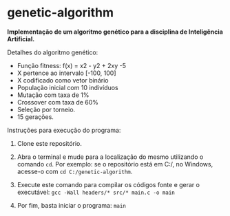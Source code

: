 # genetic-algorithm

**Implementação de um algoritmo genético para a disciplina de Inteligência Artificial.**

Detalhes do algoritmo genético:

* Função fitness: f(x) = x2 - y2 + 2xy -5
* X pertence ao intervalo [-100, 100]
* X codificado como vetor binário
* População inicial com 10 indivíduos
* Mutação com taxa de 1%
* Crossover com taxa de 60%
* Seleção por torneio.
* 15 gerações.

Instruções para execução do programa:

1. Clone este repositório.

2. Abra o terminal e mude para a localização do mesmo utilizando o comando `cd`.
Por exemplo: se o repositório está em C:/, no Windows, acesse-o com `cd C:/genetic-algorithm`.

3. Execute este comando para compilar os códigos fonte e gerar o executável:
`gcc -Wall headers/* src/* main.c -o main`

4. Por fim, basta iniciar o programa:
`main`
